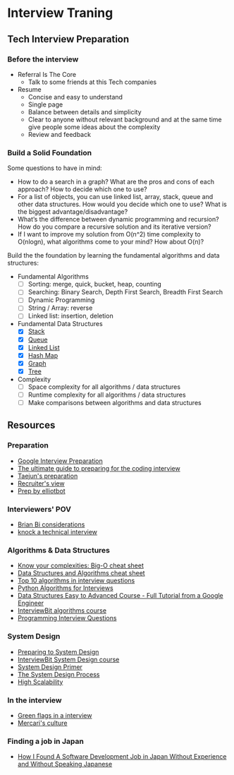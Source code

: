 # Interview Traning

## Tech Interview Preparation

### Before the interview

- Referral Is The Core
  - Talk to some friends at this Tech companies
- Resume
  - Concise and easy to understand
  - Single page
  - Balance between details and simplicity
  - Clear to anyone without relevant background and at the same time give people some ideas about the complexity
  - Review and feedback

### Build a Solid Foundation

Some questions to have in mind:

- How to do a search in a graph? What are the pros and cons of each approach? How to decide which one to use?
- For a list of objects, you can use linked list, array, stack, queue and other data structures. How would you decide which one to use? What is the biggest advantage/disadvantage?
- What’s the difference between dynamic programming and recursion? How do you compare a recursive solution and its iterative version?
- If I want to improve my solution from O(n^2) time complexity to O(nlogn), what algorithms come to your mind? How about O(n)?

Build the the foundation by learning the fundamental algorithms and data structures:

- Fundamental Algorithms
  - [ ] Sorting: merge, quick, bucket, heap, counting
  - [ ] Searching: Binary Search, Depth First Search, Breadth First Search
  - [ ] Dynamic Programming
  - [ ] String / Array: reverse
  - [ ] Linked list: insertion, deletion
- Fundamental Data Structures
  - [X] [Stack](https://github.com/leandrotk/algorithms/tree/master/computer_science/data_structures/stack)
  - [X] [Queue](https://github.com/leandrotk/algorithms/tree/master/computer_science/data_structures/queue)
  - [X] [Linked List](https://github.com/leandrotk/algorithms/tree/master/computer_science/data_structures/linked_list)
  - [X] [Hash Map](https://github.com/leandrotk/algorithms/tree/master/computer_science/data_structures/hash_table)
  - [X] [Graph](https://github.com/leandrotk/algorithms/tree/master/computer_science/data_structures/graph)
  - [X] [Tree](https://github.com/leandrotk/algorithms/tree/master/computer_science/data_structures/binary_search_tree)
- Complexity
  - [ ] Space complexity for all algorithms / data structures
  - [ ] Runtime complexity for all algorithms / data structures
  - [ ] Make comparisons between algorithms and data structures

## Resources

### Preparation

- [Google Interview Preparation](http://blog.gainlo.co/index.php/category/google-interview-preparation/)
- [The ultimate guide to preparing for the coding interview](https://medium.com/free-code-camp/the-ultimate-guide-to-preparing-for-the-coding-interview-183251ee36c9)
- [Taejun's preparation](https://qr.ae/TSJEJv)
- [Recruiter's view](https://qr.ae/TSJE3x)
- [Prep by elliotbot](https://old.reddit.com/r/cscareerquestions/comments/6278bi/my_journey_and_tips_29_gpa_at_a_noname_liberal/)

### Interviewers' POV

- [Brian Bi considerations](https://qr.ae/TSJE9l)
- [knock a technical interview](https://qr.ae/TSJEkK)

### Algorithms & Data Structures

- [Know your complexities: Big-O cheat sheet](https://www.bigocheatsheet.com/)
- [Data Structures and Algorithms cheat sheet](https://github.com/TSiege/Tech-Interview-Cheat-Sheet)
- [Top 10 algorithms in interview questions](https://www.geeksforgeeks.org/top-10-algorithms-in-interview-questions/)
- [Python Algorithms for Interviews](https://www.youtube.com/watch?v=p65AHm9MX80)
- [Data Structures Easy to Advanced Course - Full Tutorial from a Google Engineer](https://www.youtube.com/watch?v=RBSGKlAvoiM)
- [InterviewBit algorithms course](https://www.interviewbit.com/courses/programming/)
- [Programming Interview Questions](http://www.ardendertat.com/2012/01/09/programming-interview-questions/)

### System Design

- [Preparing to System Design](https://qr.ae/TSJEwu)
- [InterviewBit System Design course](https://www.interviewbit.com/courses/system-design/)
- [System Design Primer](https://github.com/donnemartin/system-design-primer)
- [The System Design Process](https://www.hiredintech.com/classrooms/system-design/lesson/55)
- [High Scalability](http://highscalability.com/)

### In the interview

- [Green flags in a interview](https://qr.ae/TSJEQA)
- [Mercari's culture](https://engineering.mercari.com/en/culture/)

### Finding a job in Japan

- [How I Found A Software Development Job in Japan Without Experience and Without Speaking Japanese](https://medium.com/curious/how-i-found-a-software-development-job-in-japan-without-experience-and-without-speaking-japanese-5ff8698e33d9)
